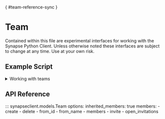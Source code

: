 [](){ #team-reference-sync }
# Team

Contained within this file are experimental interfaces for working with the Synapse Python
Client. Unless otherwise noted these interfaces are subject to change at any time. Use
at your own risk.

## Example Script

<details class="quote">
  <summary>Working with teams</summary>

```python
{!docs/scripts/object_orientated_programming_poc/oop_poc_team.py!}
```
</details>

## API Reference

::: synapseclient.models.Team
    options:
        inherited_members: true
        members:
            - create
            - delete
            - from_id
            - from_name
            - members
            - invite
            - open_invitations
